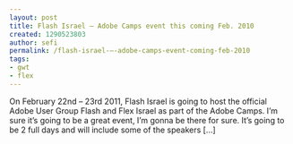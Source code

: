 ```yaml
---
layout: post
title: Flash Israel – Adobe Camps event this coming Feb. 2010
created: 1290523803
author: sefi
permalink: /flash-israel-–-adobe-camps-event-coming-feb-2010
tags:
- gwt
- flex
---
```

On February 22nd – 23rd 2011, Flash Israel is going to host the official Adobe User Group Flash and Flex Israel as part of the Adobe Camps. I’m sure it’s going to be a great event, I’m gonna be there for sure. It’s going to be 2 full days and will include some of the speakers [...]<img alt="" border="0" src="http://stats.wordpress.com/b.gif?host=flexblackbelt.wordpress.com&blog=5633522&post=423&subd=flexblackbelt&ref=&feed=1" width="1" height="1" />
